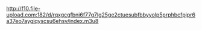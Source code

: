 http://f10.file-upload.com:182/d/rqxgcgfbni6f77g7lg25ge2ctuesubfbbyyolp5prphbcfpjpr6a37eo7aygiqyscsu6ehsv/index.m3u8
